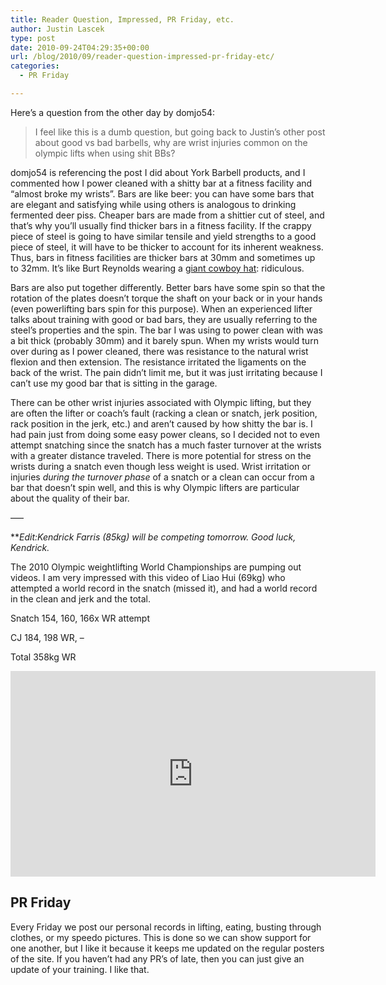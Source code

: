 ```yaml
---
title: Reader Question, Impressed, PR Friday, etc.
author: Justin Lascek
type: post
date: 2010-09-24T04:29:35+00:00
url: /blog/2010/09/reader-question-impressed-pr-friday-etc/
categories:
  - PR Friday

---
```

Here&#8217;s a question from the other day by domjo54:

> I feel like this is a dumb question, but going back to Justin’s other post about good vs bad barbells, why are wrist injuries common on the olympic lifts when using shit BBs?

domjo54 is referencing the post I did about York Barbell products, and I commented how I power cleaned with a shitty bar at a fitness facility and &#8220;almost broke my wrists&#8221;. Bars are like beer: you can have some bars that are elegant and satisfying while using others is analogous to drinking fermented deer piss. Cheaper bars are made from a shittier cut of steel, and that&#8217;s why you&#8217;ll usually find thicker bars in a fitness facility. If the crappy piece of steel is going to have similar tensile and yield strengths to a good piece of steel, it will have to be thicker to account for its inherent weakness. Thus, bars in fitness facilities are thicker bars at 30mm and sometimes up to 32mm. It&#8217;s like Burt Reynolds wearing a [giant cowboy hat][1]: ridiculous.
  

  
Bars are also put together differently. Better bars have some spin so that the rotation of the plates doesn&#8217;t torque the shaft on your back or in your hands (even powerlifting bars spin for this purpose). When an experienced lifter talks about training with good or bad bars, they are usually referring to the steel&#8217;s properties and the spin. The bar I was using to power clean with was a bit thick (probably 30mm) and it barely spun. When my wrists would turn over during as I power cleaned, there was resistance to the natural wrist flexion and then extension. The resistance irritated the ligaments on the back of the wrist. The pain didn&#8217;t limit me, but it was just irritating because I can&#8217;t use my good bar that is sitting in the garage.
  

  
There can be other wrist injuries associated with Olympic lifting, but they are often the lifter or coach&#8217;s fault (racking a clean or snatch, jerk position, rack position in the jerk, etc.) and aren&#8217;t caused by how shitty the bar is. I had pain just from doing some easy power cleans, so I decided not to even attempt snatching since the snatch has a much faster turnover at the wrists with a greater distance traveled. There is more potential for stress on the wrists during a snatch even though less weight is used. Wrist irritation or injuries _during the turnover phase_ of a snatch or a clean can occur from a bar that doesn&#8217;t spin well, and this is why Olympic lifters are particular about the quality of their bar.
  
&#8212;&#8211;
  

  
**_Edit:</strong>Kendrick Farris (85kg) will be competing tomorrow. Good luck, Kendrick._
  
The 2010 Olympic weightlifting World Championships are pumping out videos. I am very impressed with this video of Liao Hui (69kg) who attempted a world record in the snatch (missed it), and had a world record in the clean and jerk and the total.
  
Snatch 154, 160, 166x WR attempt
  
CJ 184, 198 WR, &#8211;
  
Total 358kg WR
  
<span class="embed-youtube" style="text-align:center; display: block;"><iframe class='youtube-player' type='text/html' width='584' height='329' src='https://www.youtube.com/embed/kGoBoXkzdhk?version=3&#038;rel=1&#038;fs=1&#038;autohide=2&#038;showsearch=0&#038;showinfo=1&#038;iv_load_policy=1&#038;wmode=transparent' allowfullscreen='true' style='border:0;'></iframe></span>
  
</p> 

## PR Friday

Every Friday we post our personal records in lifting, eating, busting through clothes, or my speedo pictures. This is done so we can show support for one another, but I like it because it keeps me updated on the regular posters of the site. If you haven&#8217;t had any PR&#8217;s of late, then you can just give an update of your training. I like that.

 [1]: http://1.bp.blogspot.com/_aiHDgCOlHjI/TDnOawoGZ8I/AAAAAAAACNI/-uMSUTGevEY/s320/turdferguson.jpg
